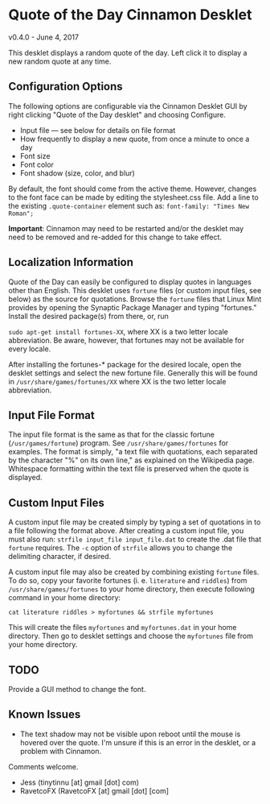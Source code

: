 # Quote of the Day Cinnamon Desklet #

v0.4.0 - June 4, 2017

This desklet displays a random quote of the day. Left click it to display a new random quote at any time.

## Configuration Options ##

The following options are configurable via the Cinnamon Desklet GUI by right clicking "Quote of the Day desklet" 
and choosing Configure.

- Input file — see below for details on file format
- How frequently to display a new quote, from once a minute to once a day
- Font size
- Font color
- Font shadow (size, color, and blur)

By default, the font should come from the active theme. However, changes to the font face can be made 
by editing the stylesheet.css file. Add a line to the existing `.quote-container` element such as: 
`font-family: "Times New Roman";`

**Important**: Cinnamon may need to be restarted and/or the desklet may need to be removed and re-added 
for this change to take effect. 

## Localization Information ##
Quote of the Day can easily be configured to display quotes in languages other than English.  This desklet
uses `fortune` files (or custom input files, see below) as the source for quotations.  Browse the `fortune`
files that Linux Mint provides by opening the Synaptic Package Manager and typing "fortunes."  Install the 
desired package(s) from there, or, run

`sudo apt-get install fortunes-XX`, where XX is a two letter locale abbreviation.  Be aware, however, that
fortunes may not be available for every locale.

After installing the fortunes-\* package for the desired locale, open the desklet settings and select the new 
fortune file.  Generally this will be found in `/usr/share/games/fortunes/XX` where XX is the two letter
locale abbreviation.

## Input File Format ##

The input file format is the same as that for the classic fortune (`/usr/games/fortune`) program. 
See `/usr/share/games/fortunes` for examples. The format is simply, "a text file with quotations, 
each separated by the character "%" on its own line," as explained on the Wikipedia page. Whitespace 
formatting within the text file is preserved when the quote is displayed.

## Custom Input Files ##

A custom input file may be created simply by typing a set of quotations in to a file following the format
above.  After creating a custom input file, you must also run:
`strfile input_file input_file.dat`
to create the .dat file that `fortune` requires.  The `-c` option of `strfile` allows you to change
the delimiting character, if desired.

A custom input file may also be created by combining existing `fortune` files.  To do so, copy your favorite
fortunes (i. e. `literature` and `riddles`) from `/usr/share/games/fortunes` to your home directory, then
execute following command in your home directory:

`cat literature riddles > myfortunes && strfile myfortunes`

This will create the files `myfortunes` and `myfortunes.dat` in your home directory. Then go to desklet settings
and choose the `myfortunes` file from your home directory.

## TODO ##

Provide a GUI method to change the font.

## Known Issues ##

- The text shadow may not be visible upon reboot until the mouse is hovered over the quote. 
  I'm unsure if this is an error in the desklet, or a problem with Cinnamon.

Comments welcome.

- Jess (tinytinnu [at] gmail [dot] com)
- RavetcoFX (RavetcoFX [at] gmail [dot] [com]
